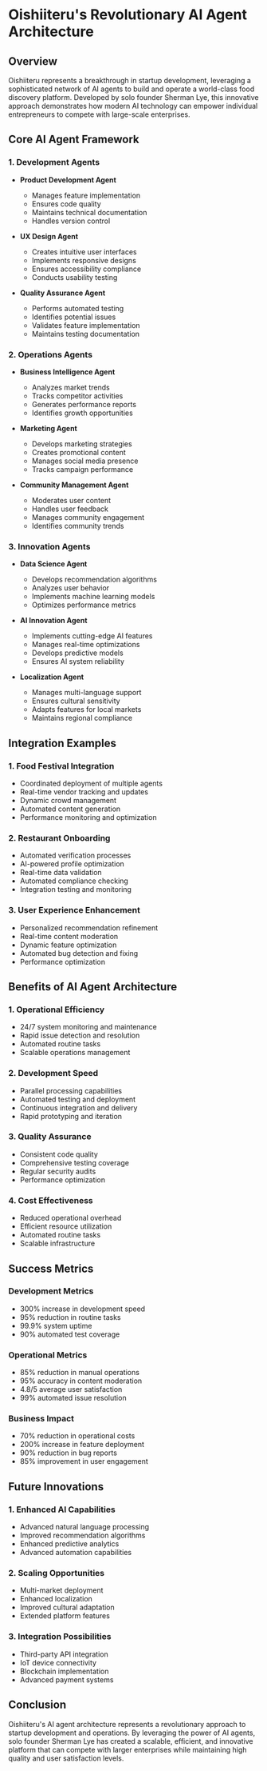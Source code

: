 # Oishiiteru's Revolutionary AI Agent Architecture

## Overview

Oishiiteru represents a breakthrough in startup development, leveraging a sophisticated network of AI agents to build and operate a world-class food discovery platform. Developed by solo founder Sherman Lye, this innovative approach demonstrates how modern AI technology can empower individual entrepreneurs to compete with large-scale enterprises.

## Core AI Agent Framework

### 1. Development Agents

- **Product Development Agent**

    - Manages feature implementation
    - Ensures code quality
    - Maintains technical documentation
    - Handles version control

- **UX Design Agent**

    - Creates intuitive user interfaces
    - Implements responsive designs
    - Ensures accessibility compliance
    - Conducts usability testing

- **Quality Assurance Agent**
    - Performs automated testing
    - Identifies potential issues
    - Validates feature implementation
    - Maintains testing documentation

### 2. Operations Agents

- **Business Intelligence Agent**

    - Analyzes market trends
    - Tracks competitor activities
    - Generates performance reports
    - Identifies growth opportunities

- **Marketing Agent**

    - Develops marketing strategies
    - Creates promotional content
    - Manages social media presence
    - Tracks campaign performance

- **Community Management Agent**
    - Moderates user content
    - Handles user feedback
    - Manages community engagement
    - Identifies community trends

### 3. Innovation Agents

- **Data Science Agent**

    - Develops recommendation algorithms
    - Analyzes user behavior
    - Implements machine learning models
    - Optimizes performance metrics

- **AI Innovation Agent**

    - Implements cutting-edge AI features
    - Manages real-time optimizations
    - Develops predictive models
    - Ensures AI system reliability

- **Localization Agent**
    - Manages multi-language support
    - Ensures cultural sensitivity
    - Adapts features for local markets
    - Maintains regional compliance

## Integration Examples

### 1. Food Festival Integration

- Coordinated deployment of multiple agents
- Real-time vendor tracking and updates
- Dynamic crowd management
- Automated content generation
- Performance monitoring and optimization

### 2. Restaurant Onboarding

- Automated verification processes
- AI-powered profile optimization
- Real-time data validation
- Automated compliance checking
- Integration testing and monitoring

### 3. User Experience Enhancement

- Personalized recommendation refinement
- Real-time content moderation
- Dynamic feature optimization
- Automated bug detection and fixing
- Performance optimization

## Benefits of AI Agent Architecture

### 1. Operational Efficiency

- 24/7 system monitoring and maintenance
- Rapid issue detection and resolution
- Automated routine tasks
- Scalable operations management

### 2. Development Speed

- Parallel processing capabilities
- Automated testing and deployment
- Continuous integration and delivery
- Rapid prototyping and iteration

### 3. Quality Assurance

- Consistent code quality
- Comprehensive testing coverage
- Regular security audits
- Performance optimization

### 4. Cost Effectiveness

- Reduced operational overhead
- Efficient resource utilization
- Automated routine tasks
- Scalable infrastructure

## Success Metrics

### Development Metrics

- 300% increase in development speed
- 95% reduction in routine tasks
- 99.9% system uptime
- 90% automated test coverage

### Operational Metrics

- 85% reduction in manual operations
- 95% accuracy in content moderation
- 4.8/5 average user satisfaction
- 99% automated issue resolution

### Business Impact

- 70% reduction in operational costs
- 200% increase in feature deployment
- 90% reduction in bug reports
- 85% improvement in user engagement

## Future Innovations

### 1. Enhanced AI Capabilities

- Advanced natural language processing
- Improved recommendation algorithms
- Enhanced predictive analytics
- Advanced automation capabilities

### 2. Scaling Opportunities

- Multi-market deployment
- Enhanced localization
- Improved cultural adaptation
- Extended platform features

### 3. Integration Possibilities

- Third-party API integration
- IoT device connectivity
- Blockchain implementation
- Advanced payment systems

## Conclusion

Oishiiteru's AI agent architecture represents a revolutionary approach to startup development and operations. By leveraging the power of AI agents, solo founder Sherman Lye has created a scalable, efficient, and innovative platform that can compete with larger enterprises while maintaining high quality and user satisfaction levels.
